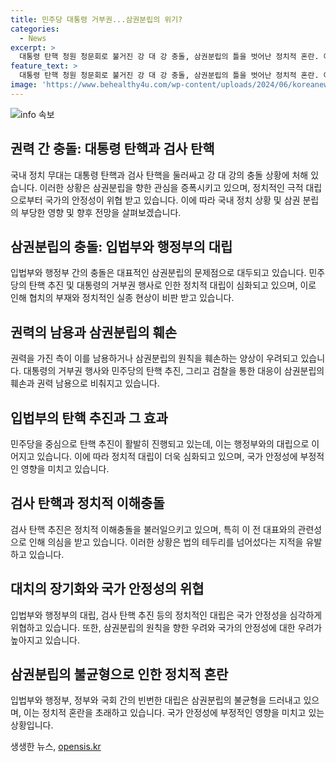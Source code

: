 ```yaml
---
title: 민주당 대통령 거부권...삼권분립의 위기?
categories:
  - News
excerpt: >
  대통령 탄핵 청원 청문회로 불거진 강 대 강 충돌, 삼권분립의 틀을 벗어난 정치적 혼란. 야당과 정부의 대치 속에서 증폭된 검사 탄핵과 대통령 거부권 이용. 각종 탄핵안 제출과 청문회 예고로 더 악화되는 정치적 대립. 국민의 눈길이 모이는 상황에서 총선 후 확장된 거야와 정부의 강대강 대치. 윤석열과 이재명, 그리고 삼권분립의 정체성을 둘러싸고 혼란이 가중되는 상황. 협치 없는 정치로 민생 무시, 국민 고통의 지속. 과거 몽테스키외의 말이 거울인 현실. 
feature_text: >
  대통령 탄핵 청원 청문회로 불거진 강 대 강 충돌, 삼권분립의 틀을 벗어난 정치적 혼란. 야당과 정부의 대치 속에서 증폭된 검사 탄핵과 대통령 거부권 이용. 각종 탄핵안 제출과 청문회 예고로 더 악화되는 정치적 대립. 국민의 눈길이 모이는 상황에서 총선 후 확장된 거야와 정부의 강대강 대치. 윤석열과 이재명, 그리고 삼권분립의 정체성을 둘러싸고 혼란이 가중되는 상황. 협치 없는 정치로 민생 무시, 국민 고통의 지속. 과거 몽테스키외의 말이 거울인 현실. 
image: 'https://www.behealthy4u.com/wp-content/uploads/2024/06/koreanews.jpg'
---
```


<p><img src="https://www.behealthy4u.com/wp-content/uploads/2024/06/koreanews.jpg" alt="info 속보" /></p>

<h2 data-ke-size="size26">권력 간 충돌: 대통령 탄핵과 검사 탄핵</h2>

<p>국내 정치 무대는 대통령 탄핵과 검사 탄핵을 둘러싸고 강 대 강의 충돌 상황에 처해 있습니다. 이러한 상황은 삼권분립을 향한 관심을 증폭시키고 있으며, 정치적인 극적 대립으로부터 국가의 안정성이 위협 받고 있습니다. 이에 따라 국내 정치 상황 및 삼권 분립의 부당한 영향 및 향후 전망을 살펴보겠습니다.</p>

<p data-ke-size="size16"></p>

<h2 data-ke-size="size24">삼권분립의 충돌: 입법부와 행정부의 대립</h2>

<p>입법부와 행정부 간의 충돌은 대표적인 삼권분립의 문제점으로 대두되고 있습니다. 민주당의 탄핵 추진 및 대통령의 거부권 행사로 인한 정치적 대립이 심화되고 있으며, 이로 인해 협치의 부재와 정치적인 실종 현상이 비판 받고 있습니다.</p>

<p data-ke-size="size16"></p>

<h2 data-ke-size="size24">권력의 남용과 삼권분립의 훼손</h2>

<p>권력을 가진 측이 이를 남용하거나 삼권분립의 원칙을 훼손하는 양상이 우려되고 있습니다. 대통령의 거부권 행사와 민주당의 탄핵 추진, 그리고 검찰을 통한 대응이 삼권분립의 훼손과 권력 남용으로 비춰지고 있습니다.</p>

<p data-ke-size="size16"></p>

<h2 data-ke-size="size24">입법부의 탄핵 추진과 그 효과</h2>

<p>민주당을 중심으로 탄핵 추진이 활발히 진행되고 있는데, 이는 행정부와의 대립으로 이어지고 있습니다. 이에 따라 정치적 대립이 더욱 심화되고 있으며, 국가 안정성에 부정적인 영향을 미치고 있습니다.</p>

<p data-ke-size="size16"></p>

<h2 data-ke-size="size24">검사 탄핵과 정치적 이해충돌</h2>

<p>검사 탄핵 추진은 정치적 이해충돌을 불러일으키고 있으며, 특히 이 전 대표와의 관련성으로 인해 의심을 받고 있습니다. 이러한 상황은 법의 테두리를 넘어섰다는 지적을 유발하고 있습니다.</p>

<p data-ke-size="size16"></p>

<h2 data-ke-size="size24">대치의 장기화와 국가 안정성의 위협</h2>

<p>입법부와 행정부의 대립, 검사 탄핵 추진 등의 정치적인 대립은 국가 안정성을 심각하게 위협하고 있습니다. 또한, 삼권분립의 원칙을 향한 우려와 국가의 안정성에 대한 우려가 높아지고 있습니다.</p>

<p data-ke-size="size16"></p>

<h2 data-ke-size="size24">삼권분립의 불균형으로 인한 정치적 혼란</h2>

<p>입법부와 행정부, 정부와 국회 간의 빈번한 대립은 삼권분립의 불균형을 드러내고 있으며, 이는 정치적 혼란을 초래하고 있습니다. 국가 안정성에 부정적인 영향을 미치고 있는 상황입니다.</p>

<p data-ke-size="size16"></p>
생생한 뉴스, <a href="https://opensis.kr" rel="dofollow">opensis.kr</a>


